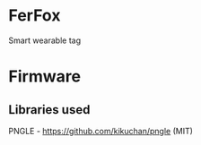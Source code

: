 # FerFox
Smart wearable tag

# Firmware

## Libraries used

PNGLE - https://github.com/kikuchan/pngle (MIT)
